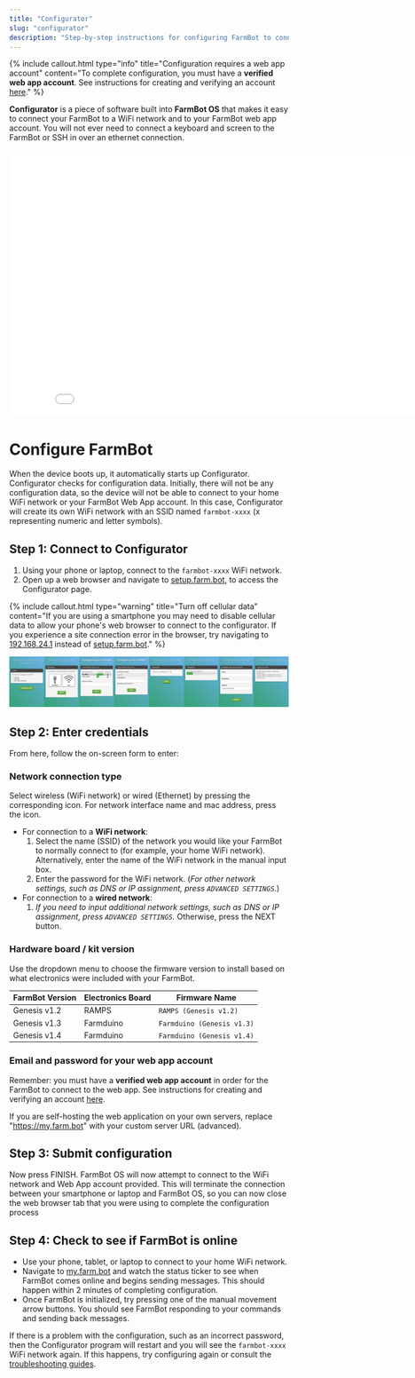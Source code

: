 ```yaml
---
title: "Configurator"
slug: "configurator"
description: "Step-by-step instructions for configuring FarmBot to connect to your home WiFi and web app account"
---
```



{%
include callout.html
type="info"
title="Configuration requires a web app account"
content="To complete configuration, you must have a **verified web app account**. See instructions for creating and verifying an account [here](../../Web-App/the-farmbot-web-app.md#registration)."
%}

**Configurator** is a piece of software built into **FarmBot OS** that makes it easy to connect your FarmBot to a WiFi network and to your FarmBot web app account. You will not ever need to connect a keyboard and screen to the FarmBot or SSH in over an ethernet connection.

<iframe class="embedly-embed" src="//cdn.embedly.com/widgets/media.html?src=https%3A%2F%2Fwww.youtube.com%2Fembed%2Fvideoseries%3Flist%3DPLMhsMRlKjcNIYlDKDdKvPQuHqBjjS1ZGc&url=http%3A%2F%2Fwww.youtube.com%2Fwatch%3Fv%3DQu3hTC74Cyk&image=https%3A%2F%2Fi.ytimg.com%2Fvi%2FQu3hTC74Cyk%2Fhqdefault.jpg&key=f2aa6fc3595946d0afc3d76cbbd25dc3&type=text%2Fhtml&schema=youtube" width="854" height="480" scrolling="no" frameborder="0" allowfullscreen></iframe>



# Configure FarmBot

When the device boots up, it automatically starts up Configurator. Configurator checks for configuration data. Initially, there will not be any configuration data, so the device will not be able to connect to your home WiFi network or your FarmBot Web App account. In this case, Configurator will create its own WiFi network with an SSID named `farmbot-xxxx` (x representing numeric and letter symbols).

## Step 1: Connect to Configurator
1. Using your phone or laptop, connect to the `farmbot-xxxx` WiFi network.
2. Open up a web browser and navigate to [setup.farm.bot](http://setup.farm.bot), to access the Configurator page.

{%
include callout.html
type="warning"
title="Turn off cellular data"
content="If you are using a smartphone you may need to disable cellular data to allow your phone's web browser to connect to the configurator. If you experience a site connection error in the browser, try navigating to [192.168.24.1](http://192.168.24.1) instead of [setup.farm.bot](http://setup.farm.bot)."
%}



![v6.4.1_configurator.png](_images/v6.4.1_configurator.png)

## Step 2: Enter credentials
From here, follow the on-screen form to enter:

### Network connection type
Select wireless (WiFi network) or wired (Ethernet) by pressing the corresponding icon. For network interface name and mac address, press the <span class="fa fa-info-circle"></span> icon.
  * For connection to a **WiFi network**:
    1. Select the name (SSID) of the network you would like your FarmBot to normally connect to (for example, your home WiFi network). Alternatively, enter the name of the WiFi network in the manual input box.
    2. Enter the password for the WiFi network. (_For other network settings, such as DNS or IP assignment, press `ADVANCED SETTINGS`._)
  * For connection to a **wired network**:
    1. _If you need to input additional network settings, such as DNS or IP assignment, press `ADVANCED SETTINGS`._ Otherwise, press the <span class="fb-button fb-green">NEXT</span> button.

### Hardware board / kit version
Use the dropdown menu to choose the firmware version to install based on what electronics were included with your FarmBot.

|FarmBot Version               |Electronics Board             |Firmware Name                 |
|------------------------------|------------------------------|------------------------------|
|Genesis v1.2                  |RAMPS                         |`RAMPS (Genesis v1.2)`
|Genesis v1.3                  |Farmduino                     |`Farmduino (Genesis v1.3)`
|Genesis v1.4                  |Farmduino                     |`Farmduino (Genesis v1.4)`

### Email and password for your web app account
Remember: you must have a **verified web app account** in order for the FarmBot to connect to the web app. See instructions for creating and verifying an account [here](../../Web-App/the-farmbot-web-app.md#registration).

If you are self-hosting the web application on your own servers, replace "https://my.farm.bot" with your custom server URL (advanced).

## Step 3: Submit configuration
Now press <span class="fb-button fb-green">FINISH</span>. FarmBot OS will now attempt to connect to the WiFi network and Web App account provided. This will terminate the connection between your smartphone or laptop and FarmBot OS, so you can now close the web browser tab that you were using to complete the configuration process

## Step 4: Check to see if FarmBot is online
* Use your phone, tablet, or laptop to connect to your home WiFi network.
* Navigate to [my.farm.bot](https://my.farm.bot) and watch the status ticker to see when FarmBot comes online and begins sending messages. This should happen within 2 minutes of completing configuration.
* Once FarmBot is initialized, try pressing one of the manual movement arrow buttons. You should see FarmBot responding to your commands and sending back messages.

If there is a problem with the configuration, such as an incorrect password, then the Configurator program will restart and you will see the `farmbot-xxxx` WiFi network again. If this happens, try configuring again or consult the [troubleshooting guides](../../Extras/troubleshooting.md).
